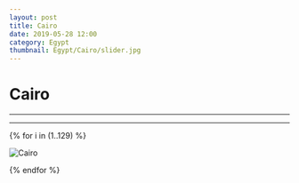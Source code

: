 ```yaml
---
layout: post
title: Cairo
date: 2019-05-28 12:00
category: Egypt
thumbnail: Egypt/Cairo/slider.jpg
---
```


# Cairo

---



---

{% for i in (1..129) %}

![Cairo](/assets/img/travel/Egypt/Cairo/Cairo-{{i}}.JPG)

{% endfor %}